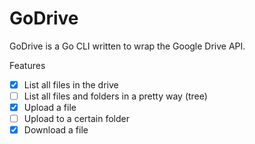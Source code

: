 # GoDrive

GoDrive is a Go CLI written to wrap the Google Drive API. 

Features

- [x] List all files in the drive
- [ ] List all files and folders in a pretty way (tree)
- [x] Upload a file
- [ ] Upload to a certain folder
- [x] Download a file